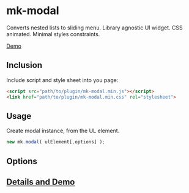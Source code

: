 mk-modal
===============

Converts nested lists to sliding menu. Library agnostic UI widget. CSS animated. Minimal styles constraints.

[Demo](http://mkant.ru/mink-js/mk-modal)

Inclusion
------------

Include script and style sheet into you page:
```HTML
<script src="path/to/plugin/mk-modal.min.js"></script>
<link href="path/to/plugin/mk-modal.min.css" rel="stylesheet">
```

Usage
-----------

Create modal instance, from the UL element.
```JavaScript
new mk.modal( ulElement[,options] );
```

Options
------------



[Details and Demo](http://mkant.ru/mink-js/mk-modal)
--------------------------------------------------------